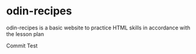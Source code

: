 # odin-recipes
odin-recipes is a basic website to practice
HTML skills in accordance with the lesson plan

Commit Test